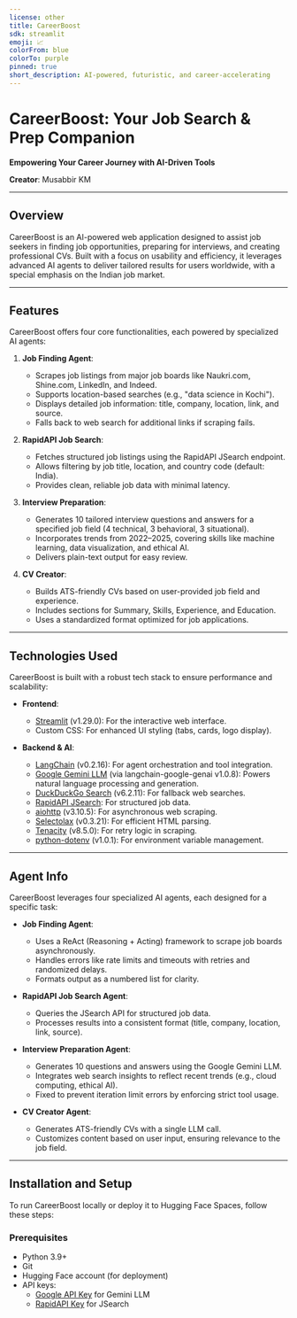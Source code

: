 ```yaml
---
license: other
title: CareerBoost
sdk: streamlit
emoji: 📈
colorFrom: blue
colorTo: purple
pinned: true
short_description: AI-powered, futuristic, and career-accelerating
---
```

# CareerBoost: Your Job Search & Prep Companion

**Empowering Your Career Journey with AI-Driven Tools**

**Creator**: Musabbir KM

---

## Overview

CareerBoost is an AI-powered web application designed to assist job seekers in finding job opportunities, preparing for interviews, and creating professional CVs. Built with a focus on usability and efficiency, it leverages advanced AI agents to deliver tailored results for users worldwide, with a special emphasis on the Indian job market.

---

## Features

CareerBoost offers four core functionalities, each powered by specialized AI agents:

1. **Job Finding Agent**:
   - Scrapes job listings from major job boards like Naukri.com, Shine.com, LinkedIn, and Indeed.
   - Supports location-based searches (e.g., "data science in Kochi").
   - Displays detailed job information: title, company, location, link, and source.
   - Falls back to web search for additional links if scraping fails.

2. **RapidAPI Job Search**:
   - Fetches structured job listings using the RapidAPI JSearch endpoint.
   - Allows filtering by job title, location, and country code (default: India).
   - Provides clean, reliable job data with minimal latency.

3. **Interview Preparation**:
   - Generates 10 tailored interview questions and answers for a specified job field (4 technical, 3 behavioral, 3 situational).
   - Incorporates trends from 2022–2025, covering skills like machine learning, data visualization, and ethical AI.
   - Delivers plain-text output for easy review.

4. **CV Creator**:
   - Builds ATS-friendly CVs based on user-provided job field and experience.
   - Includes sections for Summary, Skills, Experience, and Education.
   - Uses a standardized format optimized for job applications.

---

## Technologies Used

CareerBoost is built with a robust tech stack to ensure performance and scalability:

- **Frontend**:
  - [Streamlit](https://streamlit.io/) (v1.29.0): For the interactive web interface.
  - Custom CSS: For enhanced UI styling (tabs, cards, logo display).

- **Backend & AI**:
  - [LangChain](https://python.langchain.com/) (v0.2.16): For agent orchestration and tool integration.
  - [Google Gemini LLM](https://cloud.google.com/vertex-ai/docs/generative-ai/model-reference/gemini) (via langchain-google-genai v1.0.8): Powers natural language processing and generation.
  - [DuckDuckGo Search](https://github.com/deedy5/duckduckgo_search) (v6.2.11): For fallback web searches.
  - [RapidAPI JSearch](https://rapidapi.com/letscrape-6bRBaM6guO5/api/jsearch): For structured job data.
  - [aiohttp](https://docs.aiohttp.org/) (v3.10.5): For asynchronous web scraping.
  - [Selectolax](https://github.com/rushter/selectolax) (v0.3.21): For efficient HTML parsing.
  - [Tenacity](https://github.com/jd/tenacity) (v8.5.0): For retry logic in scraping.
  - [python-dotenv](https://github.com/theskumar/python-dotenv) (v1.0.1): For environment variable management.

---

## Agent Info

CareerBoost leverages four specialized AI agents, each designed for a specific task:

- **Job Finding Agent**:
  - Uses a ReAct (Reasoning + Acting) framework to scrape job boards asynchronously.
  - Handles errors like rate limits and timeouts with retries and randomized delays.
  - Formats output as a numbered list for clarity.

- **RapidAPI Job Search Agent**:
  - Queries the JSearch API for structured job data.
  - Processes results into a consistent format (title, company, location, link, source).

- **Interview Preparation Agent**:
  - Generates 10 questions and answers using the Google Gemini LLM.
  - Integrates web search insights to reflect recent trends (e.g., cloud computing, ethical AI).
  - Fixed to prevent iteration limit errors by enforcing strict tool usage.

- **CV Creator Agent**:
  - Generates ATS-friendly CVs with a single LLM call.
  - Customizes content based on user input, ensuring relevance to the job field.

---

## Installation and Setup

To run CareerBoost locally or deploy it to Hugging Face Spaces, follow these steps:

### Prerequisites
- Python 3.9+
- Git
- Hugging Face account (for deployment)
- API keys:
  - [Google API Key](https://cloud.google.com/docs/authentication/api-keys) for Gemini LLM
  - [RapidAPI Key](https://rapidapi.com/letscrape-6bRBaM6guO5/api/jsearch) for JSearch

